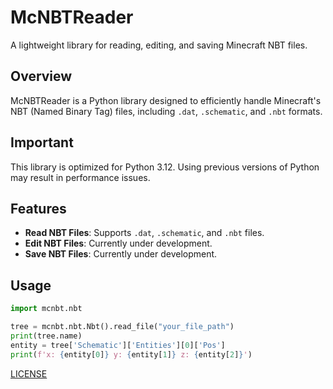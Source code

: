 # McNBTReader
A lightweight library for reading, editing, and saving Minecraft NBT files.

## Overview
McNBTReader is a Python library designed to efficiently handle Minecraft's NBT (Named Binary Tag) files, including `.dat`, `.schematic`, and `.nbt` formats.

## Important
This library is optimized for Python 3.12. Using previous versions of Python may result in performance issues.

## Features
- **Read NBT Files**: Supports `.dat`, `.schematic`, and `.nbt` files.
- **Edit NBT Files**: Currently under development.
- **Save NBT Files**: Currently under development.

## Usage
```python
import mcnbt.nbt

tree = mcnbt.nbt.Nbt().read_file("your_file_path")
print(tree.name)
entity = tree['Schematic']['Entities'][0]['Pos']
print(f'x: {entity[0]} y: {entity[1]} z: {entity[2]}')
```
[LICENSE](LICENSE)